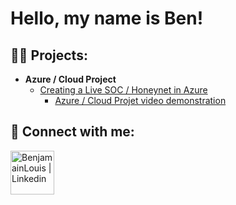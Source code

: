 <h1>Hello, my name is Ben! </h1>


<h2>👨‍💻 Projects:</h2>

- <b>Azure / Cloud Project</b>
  - [Creating a Live SOC / Honeynet in Azure](https://github.com/Benjamainlouis/Azure-SOC)
    - [Azure / Cloud Projet video demonstration](https://youtu.be/9aiXfF2uxRk) 

<h2> 🤳 Connect with me:</h2>

[<img align = "left" alt="BenjamainLouis | Linkedin" width="70px" src="https://github.com/user-attachments/assets/516104b0-9fea-4e4a-bb5f-d6ba2997f14a" />][Linkedin]


[linkedin]: https://www.linkedin.com/in/benjamain-louis/
